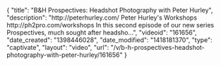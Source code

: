 {
    "title": "B&H Prospectives: Headshot Photography with Peter Hurley",
    "description": "http:\/\/peterhurley.com\/ Peter Hurley's Workshops http:\/\/ph2pro.com\/workshops In this second episode of our new series Prospectives, much sought after headsho...",
    "videoid": "161656",
    "date_created": "1398446028",
    "date_modified": "1418181370",
    "type": "captivate",
    "layout": "video",
    "url": "\/v\/b-h-prospectives-headshot-photography-with-peter-hurley\/161656"
}
